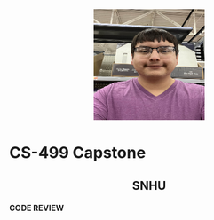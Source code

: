 <center>
  <img src="profile.jpg" height=200 width=200>
</center>

# CS-499 Capstone

## <center> SNHU </center>

#### CODE REVIEW
